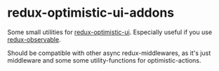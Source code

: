 # redux-optimistic-ui-addons

Some small utilities for [redux-optimistic-ui](https://github.com/mattkrick/redux-optimistic-ui). Especially useful if you use [redux-observable](https://redux-observable.js.org/). 

Should be compatible with other async redux-middlewares, as it's just middleware and some some utility-functions for optimistic-actions.


